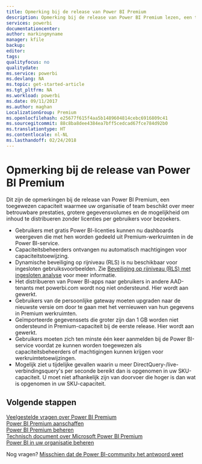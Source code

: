 ```yaml
---
title: Opmerking bij de release van Power BI Premium
description: Opmerking bij de release van Power BI Premium lezen, een toegewezen capaciteit voor uw organisatie of het team.
services: powerbi
documentationcenter: 
author: markingmyname
manager: kfile
backup: 
editor: 
tags: 
qualityfocus: no
qualitydate: 
ms.service: powerbi
ms.devlang: NA
ms.topic: get-started-article
ms.tgt_pltfrm: NA
ms.workload: powerbi
ms.date: 09/11/2017
ms.author: maghan
LocalizationGroup: Premium
ms.openlocfilehash: e25677f615f4aa5b1489604814cebc6916809c41
ms.sourcegitcommit: 88c8ba8dee4384ea7bff5cedcad67fce784d92b0
ms.translationtype: HT
ms.contentlocale: nl-NL
ms.lasthandoff: 02/24/2018
---
```

# <a name="power-bi-premium-release-notes"></a>Opmerking bij de release van Power BI Premium
Dit zijn de opmerkingen bij de release van Power BI Premium, een toegewezen capaciteit waarmee uw organisatie of team beschikt over meer betrouwbare prestaties, grotere gegevensvolumes en de mogelijkheid om inhoud te distribueren zonder licenties per gebruikers voor bezoekers.

* Gebruikers met gratis Power BI-licenties kunnen nu dashboards weergeven die met hen worden gedeeld uit Premium-werkruimten in de Power BI-service.
* Capaciteitsbeheerders ontvangen nu automatisch machtigingen voor capaciteitstoewijzing.
* Dynamische beveiliging op rijniveau (RLS) is nu beschikbaar voor ingesloten gebruiksvoorbeelden. Zie [Beveiliging op rijniveau (RLS) met ingesloten analyse](developer/embedded-row-level-security.md) voor meer informatie.
* Het distribueren van Power BI-apps naar gebruikers in andere AAD-tenants met powerbi.com wordt nog niet ondersteund. Hier wordt aan gewerkt.
* Gebruikers van de persoonlijke gateway moeten upgraden naar de nieuwste versie om door te gaan met het vernieuwen van hun gegevens in Premium werkruimten.
* Geïmporteerde gegevenssets die groter zijn dan 1 GB worden niet ondersteund in Premium-capaciteit bij de eerste release. Hier wordt aan gewerkt.
* Gebruikers moeten zich ten minste één keer aanmelden bij de Power BI-service voordat ze kunnen worden toegewezen als capaciteitsbeheerders of machtigingen kunnen krijgen voor werkruimtetoewijzingen.
* Mogelijk ziet u tijdelijke gevallen waarin u meer DirectQuery-/live-verbindingsquery's per seconde bereikt dan is opgenomen in uw SKU-capaciteit. U moet niet afhankelijk zijn van doorvoer die hoger is dan wat is opgenomen in uw SKU-capaciteit.

## <a name="next-steps"></a>Volgende stappen
[Veelgestelde vragen over Power BI Premium](service-premium-faq.md)  
[Power BI Premium aanschaffen](service-admin-premium-purchase.md)  
[Power BI Premium beheren](service-admin-premium-manage.md)  
[Technisch document over Microsoft Power BI Premium](https://aka.ms/pbipremiumwhitepaper)  
[Power BI in uw organisatie beheren](service-admin-administering-power-bi-in-your-organization.md)  

Nog vragen? [Misschien dat de Power BI-community het antwoord weet](https://community.powerbi.com/)

